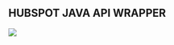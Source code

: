 ## HUBSPOT JAVA API WRAPPER
![](https://github.com/Reeson2003/hubspot-api-wrapper/workflows/Gradle%20test/badge.svg)